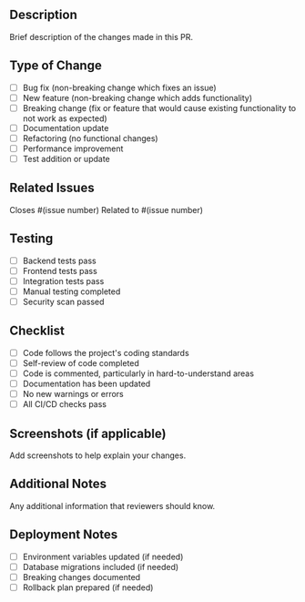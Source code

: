 ## Description
Brief description of the changes made in this PR.

## Type of Change
- [ ] Bug fix (non-breaking change which fixes an issue)
- [ ] New feature (non-breaking change which adds functionality)
- [ ] Breaking change (fix or feature that would cause existing functionality to not work as expected)
- [ ] Documentation update
- [ ] Refactoring (no functional changes)
- [ ] Performance improvement
- [ ] Test addition or update

## Related Issues
Closes #(issue number)
Related to #(issue number)

## Testing
- [ ] Backend tests pass
- [ ] Frontend tests pass
- [ ] Integration tests pass
- [ ] Manual testing completed
- [ ] Security scan passed

## Checklist
- [ ] Code follows the project's coding standards
- [ ] Self-review of code completed
- [ ] Code is commented, particularly in hard-to-understand areas
- [ ] Documentation has been updated
- [ ] No new warnings or errors
- [ ] All CI/CD checks pass

## Screenshots (if applicable)
Add screenshots to help explain your changes.

## Additional Notes
Any additional information that reviewers should know.

## Deployment Notes
- [ ] Environment variables updated (if needed)
- [ ] Database migrations included (if needed)
- [ ] Breaking changes documented
- [ ] Rollback plan prepared (if needed) 